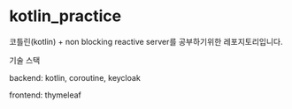 # kotlin_practice

코틀린(kotlin) + non blocking reactive server를 공부하기위한 레포지토리입니다.


기술 스택


backend: kotlin, coroutine, keycloak


frontend: thymeleaf
